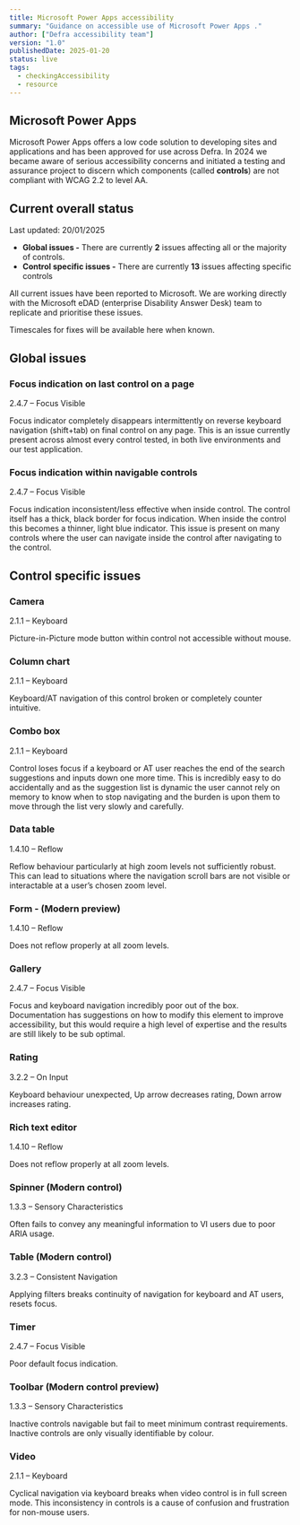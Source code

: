 ```yaml
---
title: Microsoft Power Apps accessibility
summary: "Guidance on accessible use of Microsoft Power Apps ."
author: ["Defra accessibility team"]
version: "1.0"
publishedDate: 2025-01-20
status: live
tags:
  - checkingAccessibility
  - resource
---
```


## Microsoft Power Apps

Microsoft Power Apps offers a low code solution to developing sites and applications and has been approved for use across Defra. In 2024 we became aware of serious accessibility concerns and initiated a testing and assurance project to discern which components (called **controls**) are not compliant with WCAG 2.2 to level AA.


## Current overall status

Last updated: 20/01/2025

*   **Global issues -** There are currently **2** issues affecting all or the majority of controls.
*   **Control specific issues -** There are currently **13** issues affecting specific controls

All current issues have been reported to Microsoft. We are working directly with the Microsoft eDAD (enterprise Disability Answer Desk) team to replicate and prioritise these issues. 

Timescales for fixes will be available here when known.


## Global issues

### Focus indication on last control on a page

2.4.7 – Focus Visible

Focus indicator completely disappears intermittently on reverse keyboard navigation (shift+tab) on final control on any page. This is an issue currently present across almost every control tested, in both live environments and our test application.

###  Focus indication within navigable controls

2.4.7 – Focus Visible

Focus indication inconsistent/less effective when inside control. The control itself has a thick, black border for focus indication. When inside the control this becomes a thinner, light blue indicator. This issue is present on many controls where the user can navigate inside the control after navigating to the control.

## Control specific issues

### Camera

2.1.1 – Keyboard

Picture-in-Picture mode button within control not accessible without mouse.

### Column chart

2.1.1 – Keyboard

Keyboard/AT navigation of this control broken or completely counter intuitive.

### Combo box

2.1.1 – Keyboard

Control loses focus if a keyboard or AT user reaches the end of the search suggestions and inputs down one more time. This is incredibly easy to do accidentally and as the suggestion list is dynamic the user cannot rely on memory to know when to stop navigating and the burden is upon them to move through the list very slowly and carefully.

### Data table

1.4.10 – Reflow

Reflow behaviour particularly at high zoom levels not sufficiently robust. This can lead to situations where the navigation scroll bars are not visible or interactable at a user’s chosen zoom level.

### Form - (Modern preview)

1.4.10 – Reflow

Does not reflow properly at all zoom levels.

### Gallery

2.4.7 – Focus Visible

Focus and keyboard navigation incredibly poor out of the box. Documentation has suggestions on how to modify this element to improve accessibility, but this would require a high level of expertise and the results are still likely to be sub optimal.

### Rating

3.2.2 – On Input

Keyboard behaviour unexpected, Up arrow decreases rating, Down arrow increases rating.

### Rich text editor

1.4.10 – Reflow

Does not reflow properly at all zoom levels.

### Spinner (Modern control)

1.3.3 – Sensory Characteristics

Often fails to convey any meaningful information to VI users due to poor ARIA usage.

### Table (Modern control)

3.2.3 – Consistent Navigation

Applying filters breaks continuity of navigation for keyboard and AT users, resets focus.

### Timer

2.4.7 – Focus Visible

Poor default focus indication.

### Toolbar (Modern control preview)

1.3.3 – Sensory Characteristics

Inactive controls navigable but fail to meet minimum contrast requirements. Inactive controls are only visually identifiable by colour.

### Video

2.1.1 – Keyboard

Cyclical navigation via keyboard breaks when video control is in full screen mode. This inconsistency in controls is a cause of confusion and frustration for non-mouse users.
